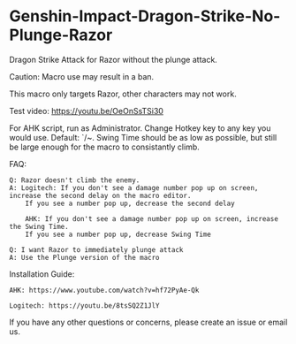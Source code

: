 # Genshin-Impact-Dragon-Strike-No-Plunge-Razor
Dragon Strike Attack for Razor without the plunge attack.

Caution: Macro use may result in a ban.

This macro only targets Razor, other characters may not work.

Test video: https://youtu.be/OeOnSsTSi30

For AHK script, run as Administrator. Change Hotkey key to any key you would use. Default: `/~. Swing Time should be as low as possible, but still be large enough for the macro to consistantly climb.


FAQ:

    Q: Razor doesn't climb the enemy.
    A: Logitech: If you don't see a damage number pop up on screen, increase the second delay on the macro editor. 
        If you see a number pop up, decrease the second delay
        
        AHK: If you don't see a damage number pop up on screen, increase the Swing Time.
        If you see a number pop up, decrease Swing Time
  
    Q: I want Razor to immediately plunge attack
    A: Use the Plunge version of the macro
  
  Installation Guide:

    AHK: https://www.youtube.com/watch?v=hf72PyAe-Qk
  
    Logitech: https://youtu.be/8tsSQ2Z1JlY
  
If you have any other questions or concerns, please create an issue or email us.
